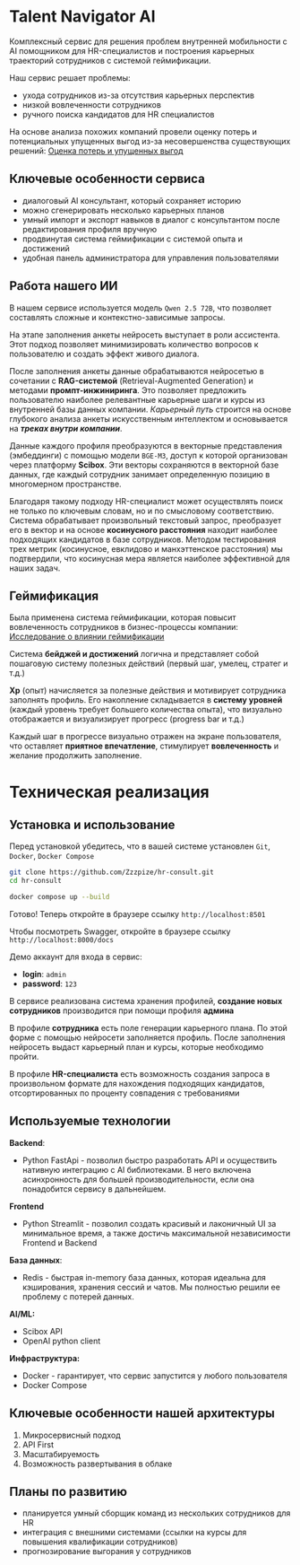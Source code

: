 # Talent Navigator AI

Комплексный сервис для решения проблем внутренней мобильности с AI помощником 
для HR-специалистов и построения карьерных траекторий сотрудников 
с системой геймификации.

Наш сервис решает проблемы:
- ухода сотрудников из-за отсутствия карьерных перспектив
- низкой вовлеченности сотрудников
- ручного поиска кандидатов для HR специалистов

На основе анализа похожих компаний провели оценку потерь и потенциальных упущенных 
выгод из-за несовершенства существующих решений:
[Оценка потерь и упущенных выгод](https://docs.google.com/document/d/1sxweQLKmotW76u76ocd792uvbJNy2RwjI6bIsJSRcZo/edit?tab=t.0)

## Ключевые особенности сервиса
- диалоговый AI консультант, который сохраняет историю
- можно сгенерировать несколько карьерных планов
- умный импорт и экспорт навыков в диалог с консультантом после редактирования профиля вручную
- продвинутая система геймификации с системой опыта и достижений
- удобная панель администратора для управления пользователями

## Работа нашего ИИ

В нашем сервисе используется модель `Qwen 2.5 72B`, 
что позволяет составлять сложные и контекстно-зависимые запросы.

На этапе заполнения анкеты нейросеть выступает в роли ассистента. 
Этот подход позволяет минимизировать количество вопросов к пользователю и создать эффект живого диалога.

После заполнения анкеты данные обрабатываются нейросетью в сочетании с **RAG-системой** (Retrieval-Augmented Generation) и методами **промпт-инжиниринга**. 
Это позволяет предложить пользователю наиболее релевантные карьерные шаги и курсы из внутренней базы данных компании. 
_Карьерный путь_ строится на основе глубокого анализа анкеты искусственным интеллектом и основывается на **_треках внутри компании_**.

Данные каждого профиля преобразуются в векторные представления (эмбеддинги) с помощью модели `BGE-M3`, доступ к которой организован через платформу **Scibox**. 
Эти векторы сохраняются в векторной базе данных, где каждый сотрудник занимает определенную позицию в многомерном пространстве.

Благодаря такому подходу HR-специалист может осуществлять поиск не только по ключевым словам, но и по смысловому соответствию. 
Система обрабатывает произвольный текстовый запрос, преобразует его в вектор и на основе **косинусного расстояния** находит наиболее подходящих кандидатов в базе сотрудников. 
Методом тестирования трех метрик (косинусное, евклидово и манхэттенское расстояния) мы подтвердили, что косинусная мера является наиболее эффективной для наших задач.

## Геймификация

Была применена система геймификации, которая повысит вовлеченность сотрудников в бизнес-процессы компании:
[Исследование о влиянии геймификации](https://docs.google.com/document/d/1pm4Ezoxl7xOj-cRXf11OYftFgm6093SdEur2TsTiFV4/edit?tab=t.0)

Система **бейджей и достижений** логична и представляет собой пошаговую систему полезных
действий (первый шаг, умелец, стратег и т.д.)

**Xp** (опыт) начисляется за полезные действия и мотивирует сотрудника заполнять профиль.
Его накопление складывается в **систему уровней** (каждый уровень требует большего количества опыта), 
что визуально отображается и визуализирует прогресс (progress bar и т.д.)

Каждый шаг в прогрессе визуально отражен на экране пользователя, что оставляет **приятное впечатление**, 
стимулирует **вовлеченность** и желание продолжить заполнение.

# Техническая реализация
## Установка и использование

Перед установкой убедитесь, что в вашей системе установлен `Git`, `Docker`, `Docker Compose`

```bash
git clone https://github.com/Zzzpize/hr-consult.git
cd hr-consult

docker compose up --build
```

Готово! Теперь откройте в браузере ссылку `http://localhost:8501`

Чтобы посмотреть Swagger, откройте в браузере ссылку `http://localhost:8000/docs`

Демо аккаунт для входа в сервис:
- **login**: `admin`
- **password**: `123`

В сервисе реализована система хранения профилей, **создание новых сотрудников** производится при помощи профиля
**админа**

В профиле **сотрудника** есть поле генерации карьерного плана. По этой форме с помощью нейросети заполняется профиль. 
После заполнения нейросеть выдаст карьерный план и курсы, которые необходимо пройти.

В профиле **HR-специалиста** есть возможность создания запроса в произвольном формате для нахождения подходящих кандидатов,
отсортированных по проценту совпадения с требованиями

## Используемые технологии
**Backend**:
- Python FastApi - позволил быстро разработать API и осуществить нативную интеграцию с AI библиотеками.
В него включена асинхронность для большей производительности, если она понадобится сервису в дальнейшем.

**Frontend**
- Python Streamlit - позволил создать красивый и лаконичный UI за минимальное время, а также достичь
максимальной независимости Frontend и Backend

**База данных**:
-  Redis - быстрая in-memory база данных, которая идеальна для кэширования, хранения сессий и чатов.
Мы полностью решили ее проблему с потерей данных.

**AI/ML:**
- Scibox API
- OpenAI python client

**Инфраструктура:**
- Docker - гарантирует, что сервис запустится у любого пользователя
- Docker Compose

## Ключевые особенности нашей архитектуры
1. Микросервисный подход
2. API First
3. Масштабируемость
4. Возможность развертывания в облаке

## Планы по развитию

- планируется умный сборщик команд из нескольких сотрудников для HR
- интеграция с внешними системами (ссылки на курсы для повышения квалификации сотрудников)
- прогнозирование выгорания у сотрудников
